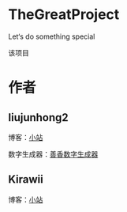 # TheGreatProject
Let‘s do something special

该项目

# 作者
## liujunhong2
博客：[小站](https://baoziwan.icu/) 

数字生成器：[善香数字生成器](https://baoziwan.icu/nothing-demo/)
## Kirawii
博客：[小站](https://kirawii.cyou/)

